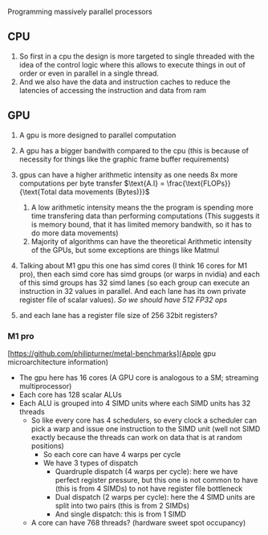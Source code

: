 Programming massively parallel processors

## CPU
1. So first in a cpu the design is more targeted to single threaded with the idea of the control logic where this allows to execute things in out of order or even in parallel in a single thread.
2. And we also have the data and instruction caches to reduce the latencies of accessing the instruction and data from ram 

## GPU
1. A gpu is more designed to parallel computation
2. A gpu has a bigger bandwith compared to the cpu (this is because of necessity for things like the graphic frame buffer requirements)
3. gpus can have a higher arithmetic intensity as one needs 8x more computations per byte transfer $\text{A.I} = \frac{\text{FLOPs}}{\text{Total data movements (Bytes)}}$
   1. A low arithmetic intensity means the the program is spending more time transfering data than performing computations (This suggests it is memory bound, that it has limited memory bandwith, so it has to do more data movements)
   2. Majority of algorithms can have the theoretical Arithmetic intensity of the GPUs, but some exceptions are things like Matmul 



3. Talking about M1 gpu this one has simd cores (I think 16 cores for M1 pro), then each simd core has simd groups (or warps in nvidia) and each of this simd groups has 32 simd lanes (so each group can execute an instruction in 32 values in parallel. And each lane has its own private register file of scalar values). *So we should have 512 FP32 ops*
4. and each lane has a register file size of 256 32bit registers?

### M1 pro
[https://github.com/philipturner/metal-benchmarks](Apple gpu microarchitecture information)

- The gpu here has 16 cores (A GPU core is analogous to a SM; streaming multiprocessor)
- Each core has 128 scalar ALUs
- Each ALU is grouped into 4 SIMD units where each SIMD units has 32 threads
  - So like every core has 4 schedulers, so every clock a scheduler can pick a warp and issue one instruction to the SIMD unit (well not SIMD exactly because the threads can work on data that is at random positions)
    - So each core can have 4 warps per cycle
    - We have 3 types of dispatch
      - Quardruple dispatch (4 warps per cycle): here we have perfect register pressure, but this one is not common to have (this is from 4 SIMDs) to not have register file bottleneck
      - Dual dispatch (2 warps per cycle): here the 4 SIMD units are split into two pairs (this is from 2 SIMDs)
      - And single dispatch: this is from 1 SIMD
  - A core can have 768 threads? (hardware sweet spot occupancy)
